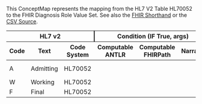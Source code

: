 
This ConceptMap represents the mapping from the HL7 V2 Table HL70052 to the FHIR Diagnosis Role Value Set. See also the <a href='https://github.com/HL7/v2-to-fhir/blob/master/tank/Table HL70052 to Diagnosis Role.fsh'>FHIR Shorthand</a> or the <a href='https://github.com/HL7/v2-to-fhir/blob/master/mappings/codesystems/HL7 Concept Map_ DiagnosisType - Sheet1.csv'>CSV Source</a>.
<table class='grid'><thead>
<tr><th colspan='3' style='border-right: 2px solid black;'>HL7 v2</th><th colspan='3' style='border-right: 2px solid black;'>Condition (IF True, args)</th><th colspan='4'>HL7 FHIR</th><th rowspan='2'>Comments</th></tr>
<tr><th>Code</th><th>Text</th><th>Code System</th><th>Computable ANTLR</th><th>Computable FHIRPath</th><th>Narrative</th><th>Code</th><th>Proposed Extension</th><th>Display</th><th>Code System</th></tr></thead>
<tbody>
<tr><td>A</td><td>Admitting</td><td style='border-right: 2px'>HL70052</td><td></td><td></td><td style='border-right: 2px'></td><td>AD</td><td></td><td>Admission Diagnosis</td><td><a href='http://terminology.hl7.org/CodeSystem/diagnosis-role.html'>http://terminology.hl7.org/CodeSystem/diagnosis-role</a></td><td></td></tr>
<tr><td>W</td><td>Working</td><td style='border-right: 2px'>HL70052</td><td></td><td></td><td style='border-right: 2px'></td><td></td><td></td><td></td><td></td><td></td></tr>
<tr><td>F</td><td>Final</td><td style='border-right: 2px'>HL70052</td><td></td><td></td><td style='border-right: 2px'></td><td></td><td></td><td></td><td></td><td></td></tr>
</tbody></table>
